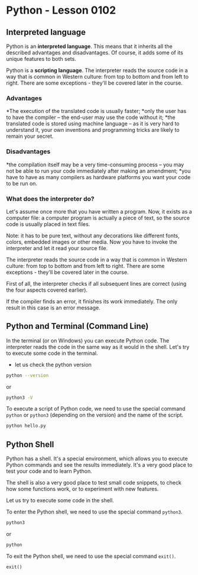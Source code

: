 # Python - Lesson 0102

## Interpreted language
Python is an **interpreted language**. This means that it inherits all the described advantages and disadvantages. Of course, it adds some of its unique features to both sets.

Python is a **scripting language**. The interpreter reads the source code in a way that is common in Western culture: from top to bottom and from left to right. There are some exceptions - they'll be covered later in the course. 


### Advantages

*The execution of the translated code is usually faster;
*only the user has to have the compiler – the end-user may use the code without it;
*the translated code is stored using machine language – as it is very hard to understand it, your own inventions and programming tricks are likely to remain your secret.

### Disadvantages

*the compilation itself may be a very time-consuming process – you may not be able to run your code immediately after making an amendment;
*you have to have as many compilers as hardware platforms you want your code to be run on.

### What does the interpreter do?

Let's assume once more that you have written a program. Now, it exists as a computer file: a computer program is actually a piece of text, so the source code is usually placed in text files.

Note: it has to be pure text, without any decorations like different fonts, colors, embedded images or other media. Now you have to invoke the interpreter and let it read your source file.

The interpreter reads the source code in a way that is common in Western culture: from top to bottom and from left to right. There are some exceptions - they'll be covered later in the course.

First of all, the interpreter checks if all subsequent lines are correct (using the four aspects covered earlier).

If the compiler finds an error, it finishes its work immediately. The only result in this case is an error message.


## Python and Terminal (Command Line)

In the terminal (or on Windows) you can execute Python code. The interpreter reads the code in the same way as it would in the shell. Let's try to execute some code in the terminal.

- let us check the python version

```bash
python --version
```

or

```bash
python3 -V
```

To execute a script of Python code, we need to use the special command `python` or `python3` (depending on the version) and the name of the script. 

```bash
python hello.py
```


## Python Shell
Python has a shell. It's a special environment, which allows you to execute Python commands and see the results immediately. It's a very good place to test your code and to learn Python.

The shell is also a very good place to test small code snippets, to check how some functions work, or to experiment with new features.

Let us try to execute some code in the shell.


To enter the Python shell, we need to use the special command `python3`.

```bash
python3
```
or

```bash
python
```

To exit the Python shell, we need to use the special command `exit()`.

```python
exit()
```

